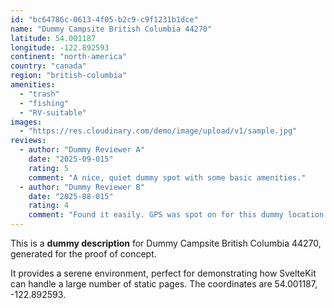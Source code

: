 ```yaml
---
id: "bc64786c-0613-4f05-b2c9-c9f1231b1dce"
name: "Dummy Campsite British Columbia 44270"
latitude: 54.001187
longitude: -122.892593
continent: "north-america"
country: "canada"
region: "british-columbia"
amenities:
  - "trash"
  - "fishing"
  - "RV-suitable"
images:
  - "https://res.cloudinary.com/demo/image/upload/v1/sample.jpg"
reviews:
  - author: "Dummy Reviewer A"
    date: "2025-09-015"
    rating: 5
    comment: "A nice, quiet dummy spot with some basic amenities."
  - author: "Dummy Reviewer B"
    date: "2025-08-015"
    rating: 4
    comment: "Found it easily. GPS was spot on for this dummy location."
---
```


This is a **dummy description** for Dummy Campsite British Columbia 44270, generated for the proof of concept.

It provides a serene environment, perfect for demonstrating how SvelteKit can handle a large number of static pages. The coordinates are 54.001187, -122.892593.
